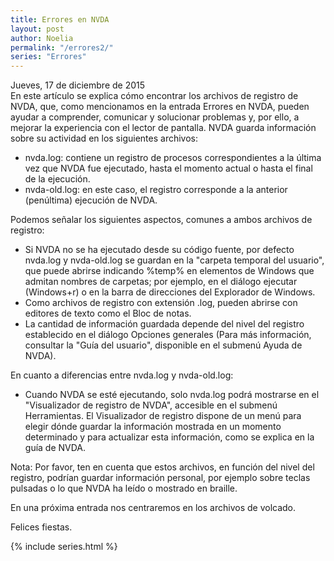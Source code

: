 ```yaml
---
title: Errores en NVDA
layout: post
author: Noelia
permalink: "/errores2/"
series: "Errores"
---
```

<footer>Jueves, 17 de diciembre de 2015</footer>
En este artículo se explica cómo encontrar los archivos de registro de NVDA, que, como mencionamos en la entrada Errores en NVDA, pueden ayudar a comprender, comunicar y solucionar problemas y, por ello, a mejorar la experiencia con el lector de pantalla.
NVDA guarda información sobre su actividad en los siguientes archivos:

- nvda.log: contiene un registro de procesos correspondientes a la última vez que NVDA fue ejecutado, hasta el momento actual o hasta el final de la ejecución.
- nvda-old.log: en este caso, el registro corresponde a la anterior (penúltima) ejecución de NVDA.

Podemos señalar los siguientes aspectos, comunes a ambos archivos de registro:

- Si NVDA no se ha ejecutado desde su código fuente, por defecto nvda.log y nvda-old.log se guardan en la "carpeta temporal del usuario", que puede abrirse indicando %temp% en elementos de Windows que admitan nombres de carpetas; por ejemplo, en el diálogo ejecutar (Windows+r) o en la barra de direcciones del Explorador de Windows.
- Como archivos de registro con extensión .log, pueden abrirse con editores de texto como el Bloc de notas.
- La cantidad de información guardada depende del nivel del registro establecido en el diálogo Opciones generales (Para más información, consultar la "Guía del usuario", disponible en el submenú Ayuda de NVDA).

En cuanto a diferencias entre nvda.log y nvda-old.log:

- Cuando NVDA se esté ejecutando, solo nvda.log podrá mostrarse en el "Visualizador de registro de NVDA", accesible en el submenú Herramientas. El Visualizador de registro dispone de un menú para elegir dónde guardar la información mostrada en un momento determinado y para actualizar esta información, como se explica en la guía de NVDA.

Nota: Por favor, ten en cuenta que estos archivos, en función del nivel del registro, podrían guardar información personal, por ejemplo sobre teclas pulsadas o lo que NVDA ha leído o mostrado en braille.

En una próxima entrada nos centraremos en los archivos de volcado.

Felices fiestas.

{% include series.html %}